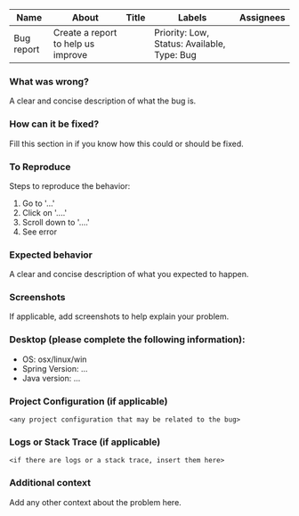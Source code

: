 
| Name         | About                                  | Title | Labels                                        | Assignees |
|--------------|----------------------------------------|-------|-----------------------------------------------|-----------|
| Bug report   | Create a report to help us improve     |       | Priority: Low, Status: Available, Type: Bug    |           |

### What was wrong?
A clear and concise description of what the bug is.

### How can it be fixed?
Fill this section in if you know how this could or should be fixed.

### To Reproduce
Steps to reproduce the behavior:
1. Go to '...'
2. Click on '....'
3. Scroll down to '....'
4. See error

### Expected behavior
A clear and concise description of what you expected to happen.

### Screenshots
If applicable, add screenshots to help explain your problem.

### Desktop (please complete the following information):
- OS: osx/linux/win
- Spring Version: ...
- Java version: ...

### Project Configuration (if applicable)

```
<any project configuration that may be related to the bug>
```

### Logs or Stack Trace (if applicable)
```
<if there are logs or a stack trace, insert them here>
```

### Additional context
Add any other context about the problem here.
